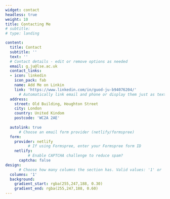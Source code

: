 ```yaml
---
widget: contact
headless: true
weight: 10
title: Contacting Me
# subtitle:
# type: landing

content:
  title: Contact
  subtitle: ''
  text: ''
  # Contact details - edit or remove options as needed
  email: g.ju@lse.ac.uk
  contact_links:
  - icon: linkedin
    icon_pack: fab
    name: Add Me on Linkin
    link: 'https://www.linkedin.com/in/guod-ju-b94076204/'
      # Automatically link email and phone or display them just as text?
  address:
    street: Old Building, Houghton Street
    city: London
    country: United Kindom
    postcode: 'WC2A 2AE'
    
  autolink: true
      # Choose an email form provider (netlify/formspree)
  form:
    provider: netlify
          # If using Formspree, enter your Formspree form ID
    netlify:
          # Enable CAPTCHA challenge to reduce spam?
      captcha: false
design:
      # Choose how many columns the section has. Valid values: '1' or '2'.
  columns: '1'
  background:
    gradient_start: rgba(255,247,188, 0.30)
    gradient_end: rgba(255,247,188, 0.60)
---
```

